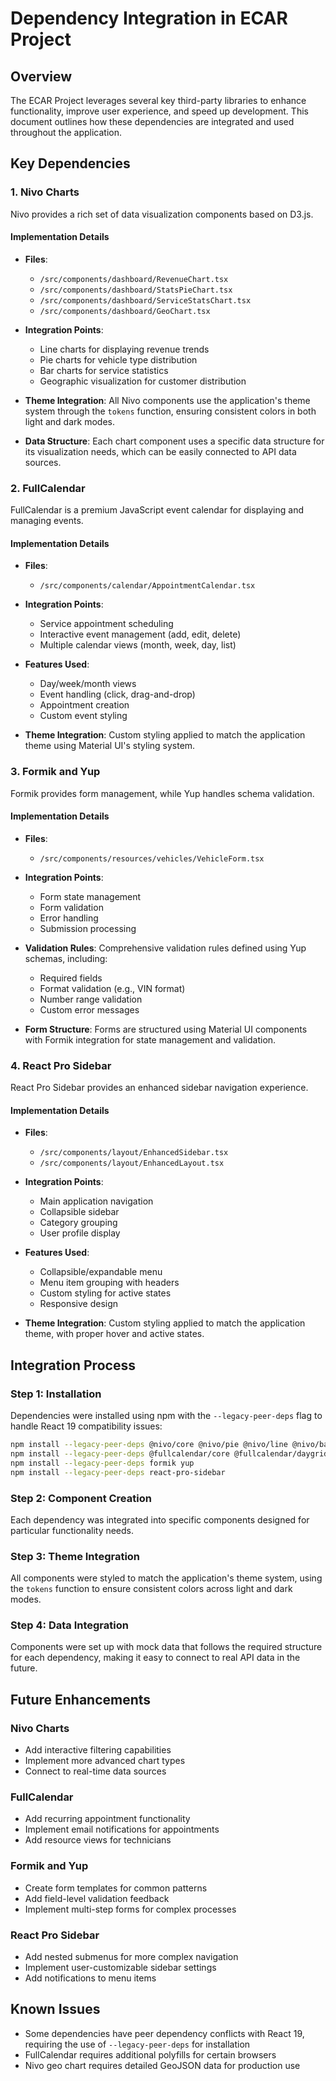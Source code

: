 # Dependency Integration in ECAR Project

## Overview
The ECAR Project leverages several key third-party libraries to enhance functionality, improve user experience, and speed up development. This document outlines how these dependencies are integrated and used throughout the application.

## Key Dependencies

### 1. Nivo Charts
Nivo provides a rich set of data visualization components based on D3.js.

#### Implementation Details
- **Files**: 
  - `/src/components/dashboard/RevenueChart.tsx`
  - `/src/components/dashboard/StatsPieChart.tsx`
  - `/src/components/dashboard/ServiceStatsChart.tsx`
  - `/src/components/dashboard/GeoChart.tsx`

- **Integration Points**:
  - Line charts for displaying revenue trends
  - Pie charts for vehicle type distribution
  - Bar charts for service statistics
  - Geographic visualization for customer distribution

- **Theme Integration**:
  All Nivo components use the application's theme system through the `tokens` function, ensuring consistent colors in both light and dark modes.

- **Data Structure**:
  Each chart component uses a specific data structure for its visualization needs, which can be easily connected to API data sources.

### 2. FullCalendar
FullCalendar is a premium JavaScript event calendar for displaying and managing events.

#### Implementation Details
- **Files**:
  - `/src/components/calendar/AppointmentCalendar.tsx`

- **Integration Points**:
  - Service appointment scheduling
  - Interactive event management (add, edit, delete)
  - Multiple calendar views (month, week, day, list)

- **Features Used**:
  - Day/week/month views
  - Event handling (click, drag-and-drop)
  - Appointment creation
  - Custom event styling

- **Theme Integration**:
  Custom styling applied to match the application theme using Material UI's styling system.

### 3. Formik and Yup
Formik provides form management, while Yup handles schema validation.

#### Implementation Details
- **Files**:
  - `/src/components/resources/vehicles/VehicleForm.tsx`

- **Integration Points**:
  - Form state management
  - Form validation
  - Error handling
  - Submission processing

- **Validation Rules**:
  Comprehensive validation rules defined using Yup schemas, including:
  - Required fields
  - Format validation (e.g., VIN format)
  - Number range validation
  - Custom error messages

- **Form Structure**:
  Forms are structured using Material UI components with Formik integration for state management and validation.

### 4. React Pro Sidebar
React Pro Sidebar provides an enhanced sidebar navigation experience.

#### Implementation Details
- **Files**:
  - `/src/components/layout/EnhancedSidebar.tsx`
  - `/src/components/layout/EnhancedLayout.tsx`

- **Integration Points**:
  - Main application navigation
  - Collapsible sidebar
  - Category grouping
  - User profile display

- **Features Used**:
  - Collapsible/expandable menu
  - Menu item grouping with headers
  - Custom styling for active states
  - Responsive design

- **Theme Integration**:
  Custom styling applied to match the application theme, with proper hover and active states.

## Integration Process

### Step 1: Installation
Dependencies were installed using npm with the `--legacy-peer-deps` flag to handle React 19 compatibility issues:
```bash
npm install --legacy-peer-deps @nivo/core @nivo/pie @nivo/line @nivo/bar @nivo/geo
npm install --legacy-peer-deps @fullcalendar/core @fullcalendar/daygrid @fullcalendar/timegrid @fullcalendar/list @fullcalendar/react
npm install --legacy-peer-deps formik yup
npm install --legacy-peer-deps react-pro-sidebar
```

### Step 2: Component Creation
Each dependency was integrated into specific components designed for particular functionality needs.

### Step 3: Theme Integration
All components were styled to match the application's theme system, using the `tokens` function to ensure consistent colors across light and dark modes.

### Step 4: Data Integration
Components were set up with mock data that follows the required structure for each dependency, making it easy to connect to real API data in the future.

## Future Enhancements

### Nivo Charts
- Add interactive filtering capabilities
- Implement more advanced chart types
- Connect to real-time data sources

### FullCalendar
- Add recurring appointment functionality
- Implement email notifications for appointments
- Add resource views for technicians

### Formik and Yup
- Create form templates for common patterns
- Add field-level validation feedback
- Implement multi-step forms for complex processes

### React Pro Sidebar
- Add nested submenus for more complex navigation
- Implement user-customizable sidebar settings
- Add notifications to menu items

## Known Issues
- Some dependencies have peer dependency conflicts with React 19, requiring the use of `--legacy-peer-deps` for installation
- FullCalendar requires additional polyfills for certain browsers
- Nivo geo chart requires detailed GeoJSON data for production use 